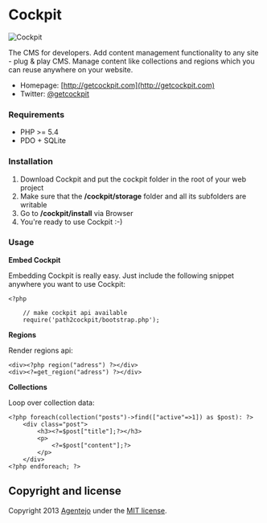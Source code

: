 # Cockpit

![Cockpit](http://getcockpit.com/assets/images/teaser.png)

The CMS for developers. Add content management functionality to any site - plug &amp; play CMS.
Manage content like collections and regions which you can reuse anywhere on your website.


* Homepage: [http://getcockpit.com](http://getcockpit.com)
* Twitter: [@getcockpit](http://twitter.com/getcockpit)


### Requirements

* PHP >= 5.4
* PDO + SQLite

### Installation

1. Download Cockpit and put the cockpit folder in the root of your web project
2. Make sure that the __/cockpit/storage__ folder and all its subfolders are writable
3. Go to __/cockpit/install__ via Browser
4. You're ready to use Cockpit :-)

### Usage

**Embed Cockpit**

Embedding Cockpit is really easy. Just include the following snippet anywhere you want to use Cockpit:

    <?php

        // make cockpit api available
        require('path2cockpit/bootstrap.php');

**Regions**

Render regions api:

    <div><?php region("adress") ?></div>
    <div><?=get_region("adress") ?></div>

**Collections**

Loop over collection data:

    <?php foreach(collection("posts")->find(["active"=>1]) as $post): ?>
        <div class="post">
            <h3><?=$post["title"];?></h3>
            <p>
                <?=$post["content"];?>
            </p>
        </div>
    <?php endforeach; ?>


## Copyright and license

Copyright 2013 [Agentejo](http://www.agentejo.com) under the [MIT license](https://raw.github.com/aheinze/cockpit/master/LICENSE).
